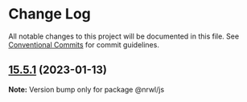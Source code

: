 # Change Log

All notable changes to this project will be documented in this file.
See [Conventional Commits](https://conventionalcommits.org) for commit guidelines.

## [15.5.1](https://github.com/nrwl/nx/compare/15.5.0...15.5.1) (2023-01-13)

**Note:** Version bump only for package @nrwl/js
